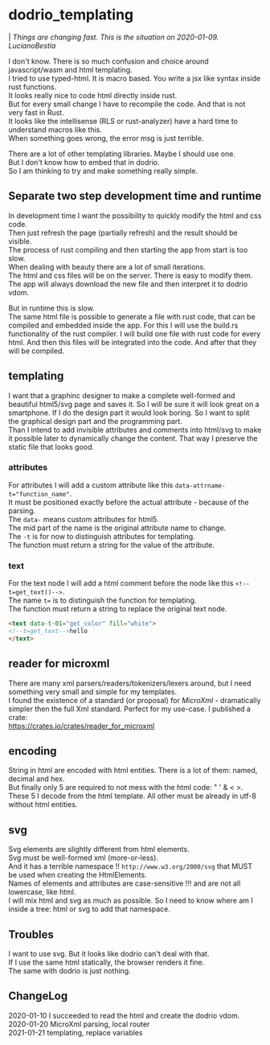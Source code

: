 # dodrio_templating

| *Things are changing fast. This is the situation on 2020-01-09. LucianoBestia*  

I don't know. There is so much confusion and choice around javascript/wasm and html templating.  
I tried to use typed-html. It is macro based. You write a jsx like syntax inside rust functions.  
It looks really nice to code html directly inside rust.  
But for every small change I have to recompile the code. And that is not very fast in Rust.  
It looks like the intellisense (RLS or rust-analyzer) have a hard time to understand macros like this.  
When something goes wrong, the error msg is just terrible.

There are a lot of other templating libraries. Maybe I should use one.  
But I don't know how to embed that in dodrio.  
So I am thinking to try and make something really simple.  

## Separate two step development time and runtime

In development time I want the possibility to quickly modify the html and css code.  
Then just refresh the page (partially refresh) and the result should be visible.  
The process of rust compiling and then starting the app from start is too slow.  
When dealing with beauty there are a lot of small iterations.  
The html and css files will be on the server. There is easy to modify them.  
The app will always download the new file and then interpret it to dodrio vdom.  

But in runtime this is slow.  
The same html file is possible to generate a file with rust code, that can be compiled and embedded inside the app. For this I will use the build.rs functionality of the rust compiler. I will build one file with rust code for every html. And then this files will be integrated into the code. And after that they will be compiled.  

## templating

I want that a graphinc designer to make a complete well-formed and beautiful html5/svg page and saves it. So I will be sure it will look great on a smartphone. If I do the design part it would look boring. So I want to split the graphical design part and the programming part.  
Than I intend to add invisible attributes and comments into html/svg to make it possible later to dynamically change the content. That way I preserve the static file that looks good.  

### attributes

For attributes I will add a custom attribute like this `data-attrname-t="function_name"`.  
It must be positioned exactly before the actual attribute - because of the parsing.  
The `data-` means custom attributes for html5.  
The mid part of the name is the original attribute name to change.  
The `-t` is for now to distinguish attributes for templating.  
The function must return a string for the value of the attribute.  

### text

For the text node I will add a html comment before the node like this `<!--t=get_text()-->`.  
The name `t=` is to distinguish the function for templating.  
The function must return a string to replace the original text node.  

```html
<text data-t-01="get_color" fill="white">
<!--t=get_text-->hello
</text>
```

## reader for microxml

There are many xml parsers/readers/tokenizers/lexers around, but I need something very small and simple for my templates.  
I found the existence of a standard (or proposal) for *MicroXml* - dramatically simpler then the full Xml standard. Perfect for my use-case. I published a crate:  
<https://crates.io/crates/reader_for_microxml>  

## encoding

String in html are encoded with html entities. There is a lot of them: named, decimal and hex.  
But finally only 5 are required to not mess with the html code: " ' & < >.
These 5 I decode from the html template. All other must be already in utf-8 without html entities.  

## svg

Svg elements are slightly different from html elements.  
Svg must be well-formed xml (more-or-less).  
And it has a terrible namespace !! `http://www.w3.org/2000/svg` that MUST be used when creating the HtmlElements.  
Names of elements and attributes are case-sensitive !!! and are not all lowercase, like html.  
I will mix html and svg as much as possible.
So I need to know where am I inside a tree: html or svg to add that namespace.  

## Troubles

I want to use svg. But it looks like dodrio can't deal with that.  
If I use the same html statically, the browser renders it fine.  
The same with dodrio is just nothing.  

## ChangeLog

2020-01-10 I succeeded to read the html and create the dodrio vdom.  
2020-01-20 MicroXml parsing, local router  
2021-01-21 templating, replace variables  
